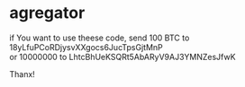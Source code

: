 # agregator

if You want to use theese code, send 100 BTC to 18yLfuPCoRDjysvXXgocs6JucTpsGjtMnP
<br>
or 10000000 to LhtcBhUeKSQRt5AbARyV9AJ3YMNZesJfwK

Thanx!
